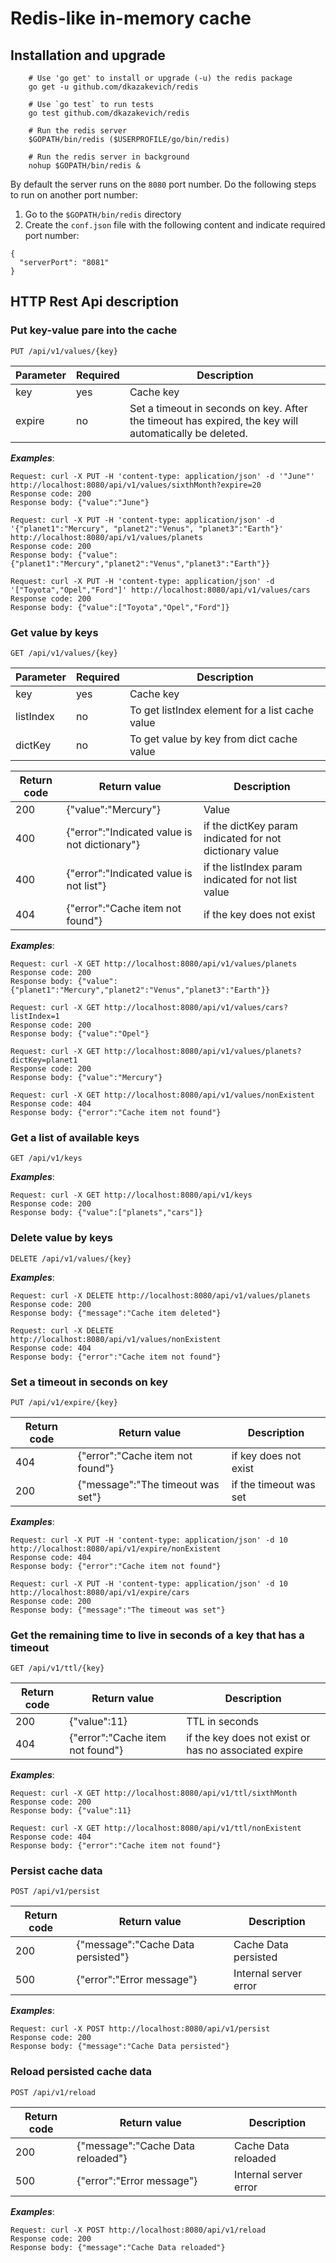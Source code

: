 # Redis-like in-memory cache

## Installation and upgrade

```
    # Use 'go get' to install or upgrade (-u) the redis package
    go get -u github.com/dkazakevich/redis
    
    # Use `go test` to run tests
    go test github.com/dkazakevich/redis
    
    # Run the redis server
    $GOPATH/bin/redis ($USERPROFILE/go/bin/redis)
    
    # Run the redis server in background
    nohup $GOPATH/bin/redis &
```

By default the server runs on the `8080` port number. Do the following steps to run on another port number:
1. Go to the `$GOPATH/bin/redis` directory
1. Create the `conf.json` file with the following content and indicate required port number:
```
{
  "serverPort": "8081"
}
```

## HTTP Rest Api description

### Put key-value pare into the cache
```
PUT /api/v1/values/{key}
```
 Parameter | Required | Description
-----------|----------|------------------------------------------------------
 key       | yes      | Cache key
 expire    | no       | Set a timeout in seconds on key. After the timeout has expired, the key will automatically be deleted.
 
 _**Examples**_:
```
Request: curl -X PUT -H 'content-type: application/json' -d '"June"' http://localhost:8080/api/v1/values/sixthMonth?expire=20
Response code: 200
Response body: {"value":"June"}

Request: curl -X PUT -H 'content-type: application/json' -d '{"planet1":"Mercury", "planet2":"Venus", "planet3":"Earth"}' http://localhost:8080/api/v1/values/planets
Response code: 200
Response body: {"value":{"planet1":"Mercury","planet2":"Venus","planet3":"Earth"}}
            
Request: curl -X PUT -H 'content-type: application/json' -d '["Toyota","Opel","Ford"]' http://localhost:8080/api/v1/values/cars
Response code: 200
Response body: {"value":["Toyota","Opel","Ford"]}
```

### Get value by keys
```
GET /api/v1/values/{key}
```
 Parameter | Required | Description
-----------|----------|------------------------------------------------------
 key       | yes      | Cache key
 listIndex | no       | To get listIndex element for a list cache value
 dictKey   | no       | To get value by key from dict cache value
 
 Return code | Return value                                  | Description
-------------|-----------------------------------------------|---------------
 200         | {"value":"Mercury"}                           | Value
 400         | {"error":"Indicated value is not dictionary"} | if the dictKey param indicated for not dictionary value
 400         | {"error":"Indicated value is not list"}       | if the listIndex param indicated for not list value
 404         | {"error":"Cache item not found"}              | if the key does not exist
 
 _**Examples**_:
```
Request: curl -X GET http://localhost:8080/api/v1/values/planets
Response code: 200
Response body: {"value":{"planet1":"Mercury","planet2":"Venus","planet3":"Earth"}}

Request: curl -X GET http://localhost:8080/api/v1/values/cars?listIndex=1
Response code: 200
Response body: {"value":"Opel"}

Request: curl -X GET http://localhost:8080/api/v1/values/planets?dictKey=planet1
Response code: 200
Response body: {"value":"Mercury"}

Request: curl -X GET http://localhost:8080/api/v1/values/nonExistent
Response code: 404
Response body: {"error":"Cache item not found"}
```

### Get a list of available keys
```
GET /api/v1/keys
```

_**Examples**_:
```
Request: curl -X GET http://localhost:8080/api/v1/keys
Response code: 200
Response body: {"value":["planets","cars"]}
```

### Delete value by keys
```
DELETE /api/v1/values/{key}
```

 _**Examples**_:
```
Request: curl -X DELETE http://localhost:8080/api/v1/values/planets
Response code: 200
Response body: {"message":"Cache item deleted"}

Request: curl -X DELETE http://localhost:8080/api/v1/values/nonExistent
Response code: 404
Response body: {"error":"Cache item not found"}
```

### Set a timeout in seconds on key
```
PUT /api/v1/expire/{key}
```
 Return code | Return value                      | Description
-------------|-----------------------------------|------------------------------------------------------
 404         | {"error":"Cache item not found"}  | if key does not exist
 200         | {"message":"The timeout was set"} | if the timeout was set
 
 _**Examples**_:
```
Request: curl -X PUT -H 'content-type: application/json' -d 10 http://localhost:8080/api/v1/expire/nonExistent
Response code: 404
Response body: {"error":"Cache item not found"}

Request: curl -X PUT -H 'content-type: application/json' -d 10 http://localhost:8080/api/v1/expire/cars
Response code: 200
Response body: {"message":"The timeout was set"}
```

### Get the remaining time to live in seconds of a key that has a timeout
```
GET /api/v1/ttl/{key}
```

 Return code | Return value                      | Description
-------------|-----------------------------------|------------------
 200         | {"value":11}                      | TTL in seconds
 404         | {"error":"Cache item not found"}  | if the key does not exist or has no associated expire
   
 _**Examples**_:
```
Request: curl -X GET http://localhost:8080/api/v1/ttl/sixthMonth
Response code: 200
Response body: {"value":11}

Request: curl -X GET http://localhost:8080/api/v1/ttl/nonExistent
Response code: 404
Response body: {"error":"Cache item not found"}
```

### Persist cache data
```
POST /api/v1/persist
```

 Return code | Return value                      | Description
-------------|-----------------------------------|------------------
 200         | {"message":"Cache Data persisted"}| Cache Data persisted
 500         | {"error":"Error message"}         | Internal server error
 
 _**Examples**_:
```
Request: curl -X POST http://localhost:8080/api/v1/persist
Response code: 200
Response body: {"message":"Cache Data persisted"}
```

### Reload persisted cache data
```
POST /api/v1/reload
```

 Return code | Return value                      | Description
-------------|-----------------------------------|------------------
 200         | {"message":"Cache Data reloaded"} | Cache Data reloaded
 500         | {"error":"Error message"}         | Internal server error
 
 _**Examples**_:
```
Request: curl -X POST http://localhost:8080/api/v1/reload
Response code: 200
Response body: {"message":"Cache Data reloaded"}
```
